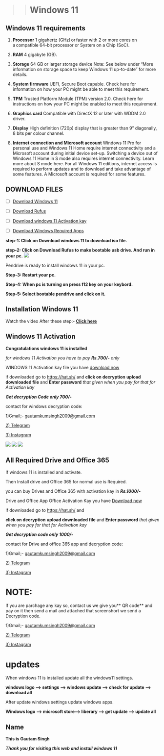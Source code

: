 > > # Windows 11 



## Windows 11 requirements


1. **Processor**	     1 gigahertz (GHz) or faster with 2 or more cores on a compatible 64-bit processor or System on a Chip (SoC).

1. **RAM**         	4 gigabyte (GB).

1. **Storage**     	64 GB or larger storage device Note: See below under “More information on storage space to keep Windows 11 up-to-date” for more details.

1. **System firmware** UEFI, Secure Boot capable. Check here for information on how your PC might be able to meet this requirement.

1. **TPM**         	Trusted Platform Module (TPM) version 2.0. Check here for instructions on how your PC might be enabled to meet this requirement.
1. **Graphics card**	Compatible with DirectX 12 or later with WDDM 2.0 driver.
1. **Display**     	High definition (720p) display that is greater than 9” diagonally, 8 bits per colour channel.
1. **Internet connection and Microsoft account**	Windows 11 Pro for personal use and Windows 11 Home require internet connectivity and a Microsoft account during initial device set-up.
Switching a device out of Windows 11 Home in S mode also requires internet connectivity. Learn more about S mode here.
For all Windows 11 editions, internet access is required to perform updates and to download and take advantage of some features. A Microsoft account is required for some features.

## DOWNLOAD FILES

- [ ] [Download Windows 11](https://software.download.prss.microsoft.com/dbazure/Win11_22H2_English_x64v1.iso?t=f3bb21e0-013f-4e66-b7c7-ed741d4424b0&e=1684403551&h=9ed9d643d8dc0420421d3d6e58bd26650ff0a7678006704c221b9899057e63e4)

- [ ] [Download Rufus ](https://github.com/pbatard/rufus/releases/download/v4.0/rufus-4.0.exe)

- [ ] [Download windows 11 Activation kay]( https://bit.ly/45vsbwS)
- [ ] [Download Windows Required Apps]( https://bit.ly/3OpkNwT)


**step-1: Click on Download windows 11 to download iso file.**


**step-2: Click on Download Rufus to make bootable usb drive. And run in your pc.**
<img src="https://github.com/Technology-Tip/windows11/blob/main/create-Windows-11-bootable-USB-drive-using-rufus.jpg"/>

Pendrive is ready to install windows 11 in your pc.

**Step-3: Restart your pc.**

**Step-4: When pc is turning on press f12 key on your keybord.**

**Step-5: Select bootable pendrive and click on it.**
## Installation Windows 11

Watch the video After these step:- [**Click here**](https://vimeo.com/827669299?share=copy)


## Windows 11  Activation

**Congratulations windows 11 is installed**

_for windows 11 Activation you have to pay **Rs.700/-** only_ 

WINDOWS 11 Activation kay file you have [download now]( https://bit.ly/45vsbwS) 

if downloaded go to https://hat.sh/ and 
**click on decryption** **upload downloaded file** and **Enter password** _that given when you pay for that for Activation kay_

_**Get decryption Code only 700/-**_

contact for windows decryption code:

1)Gmail;- gautamkumsingh2009@gmail.com

[2) Telegram](https://t.me/technology_tip)

[3) Instagram](https://instagram.com/_btw_its_gautam)

<img src="https://github.com/Technology-Tip/windows11/blob/main/Screenshot%20(10).png"/>
<img src="https://github.com/Technology-Tip/windows11/blob/main/Screenshot%20(11).png"/>
<img src="https://github.com/Technology-Tip/windows11/blob/main/Screenshot%20(12).png"/>




## All Required Drive and Office 365

If windows 11 is installed and activate. 

Then Install drive and Office 365 for normal use is Required.

you can buy Drives and Office 365 with activation kay in _**Rs.1000/-**_

Drive and Office App Office Activation Kay you have [Download now]( https://bit.ly/3OpkNwT) 

if downloaded go to https://hat.sh/ and 

**click on decryption** **upload downloaded file** and **Enter password** _that given when you pay for that for Activation kay_

**_Get decryption code only 1000/-_**

contact for Drive and office 365 app and decryption code:

1)Gmail;- gautamkumsingh2009@gmail.com

[2) Telegram](https://t.me/technology_tip)

[3) Instagram](https://instagram.com/_btw_its_gautam)

# NOTE:
If you are parchage any kay so, contact us we give you** QR code** and pay on it then send a mail and attached that screenshort 
we send a Decryption code.

1)Gmail;- gautamkumsingh2009@gmail.com

[2) Telegram](https://t.me/technology_tip)

[3) Instagram](https://instagram.com/_btw_its_gautam)


# updates

When windows 11 is installed update all the windows11 settings.

**windows logo --> settings --> windows update --> check for update --> download all**

After update windows settings update windows apps.

**Windows logo --> microsoft store--> liberary --> get update --> update all**

## Name
**This is Gautam Singh**


**_Thank you for visiting this web and install windows 11_**
